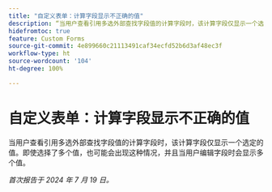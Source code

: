 ```yaml
---
title: "自定义表单：计算字段显示不正确的值"
description: “当用户查看引用多选外部查找字段值的计算字段时，该计算字段仅显示一个选定的值。即使选择了多个值，也可能会出现这种情况，并且当用户编辑字段时会显示多个值。”
hidefromtoc: true
feature: Custom Forms
source-git-commit: 4e899660c21113491caf34ecfd52b6d3af48ec3f
workflow-type: ht
source-wordcount: '104'
ht-degree: 100%

---
```



# 自定义表单：计算字段显示不正确的值

当用户查看引用多选外部查找字段值的计算字段时，该计算字段仅显示一个选定的值。即使选择了多个值，也可能会出现这种情况，并且当用户编辑字段时会显示多个值。

_首次报告于 2024 年 7 月 19 日。_
